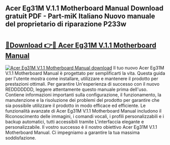 ## Acer Eg31M V.1.1 Motherboard Manual Download gratuit PDF - Part-miK Italiano Nuovo manuale del proprietario di riparazione P233w

# <h2><a href="http://dfbghup.blite.top/?on=Acer+Eg31M+V.1.1+Motherboard+Manual">🔗Download 👉🔴 Acer Eg31M V.1.1 Motherboard Manual</a></h2>

[![Acer Eg31M V.1.1 Motherboard Manual download](https://i.imgur.com/lujVjoI.png)](http://dfbghup.blite.top/?on=Acer+Eg31M+V.1.1+Motherboard+Manual)
Il tuo nuovo Acer Eg31M V.1.1 Motherboard Manual è progettato per semplificarti la vita. Questa guida per l'utente mostra come installare, utilizzare e mantenere il prodotto per prestazioni ottimali. Per garantire Un'esperienza di successo con il nuovo REDDDDDDD, leggere attentamente questo manuale prima dell'uso. Contiene informazioni importanti sulla configurazione, il funzionamento, la manutenzione e la risoluzione dei problemi del prodotto per garantire che sia possibile utilizzare il prodotto in modo efficace ed efficiente. Le funzionalità avanzate di Acer Eg31M V.1.1 Motherboard Manual includono il Riconoscimento delle immagini, i comandi vocali, i profili personalizzabili e i backup automatici, tutti accessibili tramite L'interfaccia elegante e personalizzabile. Il vostro successo è il nostro obiettivo Acer Eg31M V.1.1 Motherboard Manual. Ci impegniamo a garantire la tua massima soddisfazione.
